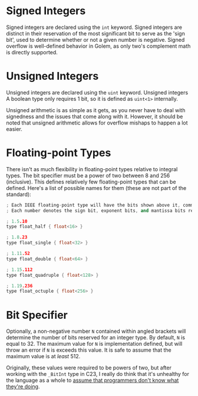 # Signed Integers
Signed integers are declared using the `int` keyword. Signed integers are distinct in their reservation of the most significant bit to serve as the 'sign bit', used to determine whether or not a given number is negative.
Signed overflow is well-defined behavior in Golem, as only two's complement math is directly supported. 

# Unsigned Integers
Unsigned integers are declared using the `uint` keyword. Unsigned integers 
A boolean type only requires 1 bit, so it is defined as `uint<1>` internally.

Unsigned arithmetic is as simple as it gets, as you never have to deal with signedness and the issues that come along with it.
However, it should be noted that unsigned arithmetic allows for overflow mishaps to happen a lot easier.

# Floating-point Types
There isn't as much flexibility in floating-point types relative to integral types. The bit specifier must be a power of two between 8 and 256 (inclusive).
This defines relatively few floating-point types that can be defined. Here's a list of possible names for them (these are not part of the standard):
```cpp
; Each IEEE floating-point type will have the bits shown above it, commented.
; Each number denotes the sign bit, exponent bits, and mantissa bits respectively.

; 1.5.10
type float_half { float<16> }

; 1.8.23
type float_single { float<32> }

; 1.11.52
type float_double { float<64> }

; 1.15.112
type float_quadruple { float<128> }

; 1.19.236
type float_octuple { float<256> }
```

# Bit Specifier
Optionally, a non-negative number `N` contained within angled brackets will determine the number of bits reserved for an integer type. By default, `N` is equal to 32.
The maximum value for `N` is implementation defined, but will throw an error if `N` is exceeds this value. It is safe to assume that the maximum value is at *least* 512.

Originally, these values were required to be powers of two, but after working with the `_BitInt` type in C23, I really do think that it's unhealthy for the language as a whole to [assume that programmers don't know what they're doing](https://en.wikipedia.org/wiki/Rust_(programming_language)).
